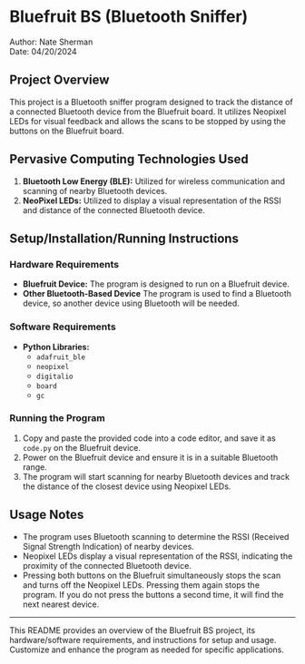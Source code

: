 # Bluefruit BS (Bluetooth Sniffer)

Author: Nate Sherman  
Date: 04/20/2024  

## Project Overview
This project is a Bluetooth sniffer program designed to track the distance of a connected Bluetooth device from the Bluefruit board. It utilizes Neopixel LEDs for visual feedback and allows the scans to be stopped by using the buttons on the Bluefruit board.

## Pervasive Computing Technologies Used
1. **Bluetooth Low Energy (BLE):** Utilized for wireless communication and scanning of nearby Bluetooth devices.
2. **NeoPixel LEDs:** Utilized to display a visual representation of the RSSI and distance of the connected Bluetooth device.

## Setup/Installation/Running Instructions

### Hardware Requirements
- **Bluefruit Device:** The program is designed to run on a Bluefruit device.
- **Other Bluetooth-Based Device** The program is used to find a Bluetooth device, so another device using Bluetooth will be needed.

### Software Requirements
- **Python Libraries:**
  - `adafruit_ble`
  - `neopixel`
  - `digitalio`
  - `board`
  - `gc`

### Running the Program
1. Copy and paste the provided code into a code editor, and save it as `code.py` on the Bluefruit device.
2. Power on the Bluefruit device and ensure it is in a suitable Bluetooth range.
3. The program will start scanning for nearby Bluetooth devices and track the distance of the closest device using Neopixel LEDs.

## Usage Notes
- The program uses Bluetooth scanning to determine the RSSI (Received Signal Strength Indication) of nearby devices.
- Neopixel LEDs display a visual representation of the RSSI, indicating the proximity of the connected Bluetooth device.
- Pressing both buttons on the Bluefruit simultaneously stops the scan and turns off the Neopixel LEDs. Pressing them again stops the program. If you do not press the buttons a second time, it will find the next nearest device.
---

This README provides an overview of the Bluefruit BS project, its hardware/software requirements, and instructions for setup and usage. Customize and enhance the program as needed for specific applications.
